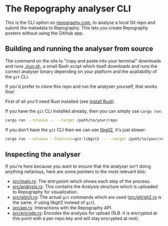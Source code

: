 # The Repography analyser CLI

This is the CLI option on [repography.com](https://repography.com), to analyse a local Git repo and submit the metadata to Repography. This lets you create Repography posters without using the GitHub app.

## Building and running the analyser from source

The command on the site to "copy and paste into your terminal" downloads and runs [./run.sh](run.sh), a small Bash script which itself downloads and runs the correct analyser binary depending on your platform and the availability of the `git` CLI.

If you'd prefer to clone this repo and run the analyser yourself, that works fine!

First of all you'll need Rust installed (see [Install Rust](https://www.rust-lang.org/tools/install)).

If you have the `git` CLI installed already, then you can simply use `cargo run`:

```sh
cargo run --release -- --target /path/to/your/repo
```

If you don't have the `git` CLI then we can use [libgit2](https://github.com/libgit2/libgit2), it's just slower:

```sh
cargo run --release --features=git-libgit2 -- --target /path/to/your/repo
```
## Inspecting the analyser

If you're here because you want to ensure that the analyser isn't doing anything nefarious, here are some pointers to the most relevant bits:

* [src/main.rs](./src/main.rs): The entrypoint which shows each step of the process.
* [src/analysis.rs](./src/analysis.rs): This contains the Analysis structure which is uploaded to Repography for visualization.
* [src/git/cli.rs](./src/git/cli.rs): The actual `git` commands which are used ([src/git/git2.rs](./src/git/git2.rs) is the same, if using libgit2 instead of `git`).
* [src/api.rs](./src/api.rs): Interactions with the Repography API.
* [src/encode.rs](./src/encode.rs): Encodes the analysis for upload (N.B. it is encrypted at this point with a per-repo key and will stay encrypted at rest).
